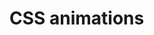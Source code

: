 # CSS animations

<!-- So far the only animations that we’ve had are between states, for
instance when we hover over a tag, we can make a change. So how
do we make animations that automatically play without any user
interaction? We can use CSS animations!
There are two parts to adding a CSS animation — the first is adding a
keyframe which details what the animation is, the second is adding the
keyframe to the tags you want animating in that way.

Keyframes
Think of a keyframe as a timeline of what we want to animate. We
might for instance want to animate the background color between two
colors, or we might just want to fade in a tag on load. Let’s say we want
to fade in a tag. The first thing we need to do is think of a name for our
keyframe. This can be anything that describes it as one word — think
like an HTML class name — so let’s call ours “fadein”.
To start the keyframe, we add it away from any other styles, a little like
adding a media query:
@keyframes fadein {
}

We use “@keyframes” to say we want to define an animation, then name it whatever we like. We then need to say how we are going to animate it between the start and the end of the animation.
To do this we can use percentages of the keyframe. To fade something in, we’d start at 0 percent with not seeing anything, then at 100 percent of the animation, we’d be able to see the tag:
@keyframes fadein {
0% {
opacity: 0;
}
100% {
opacity: 1;
}
}

We can add other percentages in here, for instance if want to start with a tag faded out, then fade in, and then fade back out, we could do:

@keyframes fadeinandout {
0% {
opacity: 0;
}
50% {
opacity: 1;
}
100% {
opacity: 0;
}
}
At the moment, the keyframe lives on its own — we’ve only defined
what we want to do but we haven’t said which tags to apply our
animation to.

The animation rule
Alongside the @keyframes, we need to say which tags have that
animation, how long the animation should take, and how many times it
should happen.
To add the keyframes to a tag, we can use a new CSS rule called the
animation rule. We need to first of all use the name of the keyframe
(e.g. if you named it “fadein” we can use that), then say how long you
want the animation to take: -->

<!-- @keyframes fadein {
0% {
opacity: 0;
}
100% {
opacity: 1;
}
}
header {
animation: fadein 2s;
}
Here we’ve said: add the fadein keyframes to our header and animate over two seconds. Currently this will animate just once, but if we want to loop the animation, lets say if we have a glow on the page, we can add “infinite”:

@keyframes glow {
0% {
background-color: #ff4141;
}
50% {
background-color: #ff8888;
}
100% {
background-color: #ff4141;
}
}

header {
animation: glow 10s infinite;
}
This will repeat the glow keyframe every 10 seconds on a loop.
To delay the animation starting, we add two other things. The first is
delay time. The other (“both”) is to tell the animation to apply the start
of the animation before it runs and keep the styles after it has finished:

@keyframes jumpin {
0% {
opacity: 0;
transform: translate(20px, 0);
}
100% {
opacity: 1;
transform: translate(0, 0);
}
}
header {
animation: jumpin 1s 2s both;
}

This will apply a fade and a movement over one second, with a two
second delay on starting. It will also keep the tag hidden before the
animation, and keep it faded in after the animation.
We can apply the same keyframe on multiple tags too!

@keyframes fadein {
0% {
opacity: 0;
}
100% {
opacity: 1;
}
}
header {
animation: fadein 1s 2s both;
}
section.intro {
animation: fadein 1s 4s both;
}

This will fade in the header after two seconds and then a section with the class of “intro” after four seconds.
Using steps to animate
At the moment, our animation takes place smoothly between various different points. For example, we start at no opacity, and it animates smoothly to full opacity.

Let’s say we want to go in steps rather than go smoothly between two
values, we can add in one more extra to make it stepped:
@keyframes fadein {
0% {
opacity: 0;
}
100% {
opacity: 1;
}
}
header {
animation: fadein 1s steps(4) both;
}

This will tell the header to run the animation over four steps: it will
stay at 0, then after ¼ of a second, it will jump to 0.25 opacity. Then
after ½ a second, it will jump to 0.5 opacity. After ¾ of a second, it
will jump to 0.75 opacity, and finally after 1 second it will finish at full
opacity.
The header will never be 0.6 opacity as it will instantly jump between
0.5 and 0.75.
Also notice that there are only four steps, not five, as we’re not
including the starting step. Think of it like taking a physical step, it’s the
amount of times you move your feet!

We can also use steps in the CSS transition rule as well as animations. -->
